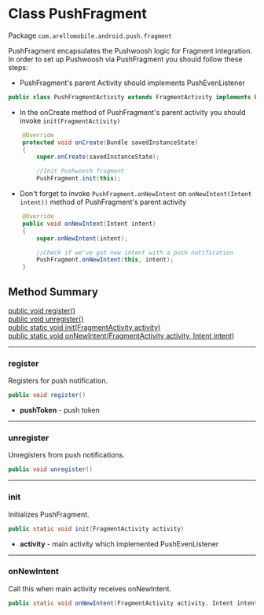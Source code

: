 # Class PushFragment #

Package `com.arellomobile.android.push.fragment`

PushFragment encapsulates the Pushwoosh logic for Fragment integration.
In order to set up Pushwoosh via PushFragment you should follow these steps:
* PushFragment's parent Activity should implements PushEvenListener
```java
public class PushFragmentActivity extends FragmentActivity implements PushEventListener
```

* In the onCreate method of PushFragment's parent activity you should invoke `init(FragmentActivity)`
```java
	@Override
	protected void onCreate(Bundle savedInstanceState)
	{
		super.onCreate(savedInstanceState);

		//Init Pushwoosh fragment
		PushFragment.init(this);
```

* Don't forget to invoke `PushFragment.onNewIntent` on `onNewIntent(Intent intent))` method of PushFragment's parent activity
```java
	@Override
	public void onNewIntent(Intent intent)
	{
		super.onNewIntent(intent);

		//Check if we've got new intent with a push notification
		PushFragment.onNewIntent(this, intent);
	}
```


## Method Summary
[public void register()](#register)  
[public void unregister()](#unregister)  
[public static void init(FragmentActivity activity)](#init)  
[public static void onNewIntent(FragmentActivity activity, Intent intent)](#onnewintent)  

---
### register

Registers for push notification.

```java
public void register()
```
* **pushToken** - push token

---
### unregister

Unregisters from push notifications.

```java
public void unregister()
```

---
### init

Initializes PushFragment.

```java
public static void init(FragmentActivity activity)
```
* **activity** - main activity which implemented PushEvenListener

---
### onNewIntent

Call this when main activity receives onNewIntent.

```java
public static void onNewIntent(FragmentActivity activity, Intent intent)
```
